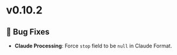 # v0.10.2

## 🐛 Bug Fixes

- **Claude Processing**: Force `stop` field to be `null` in Claude Format.
